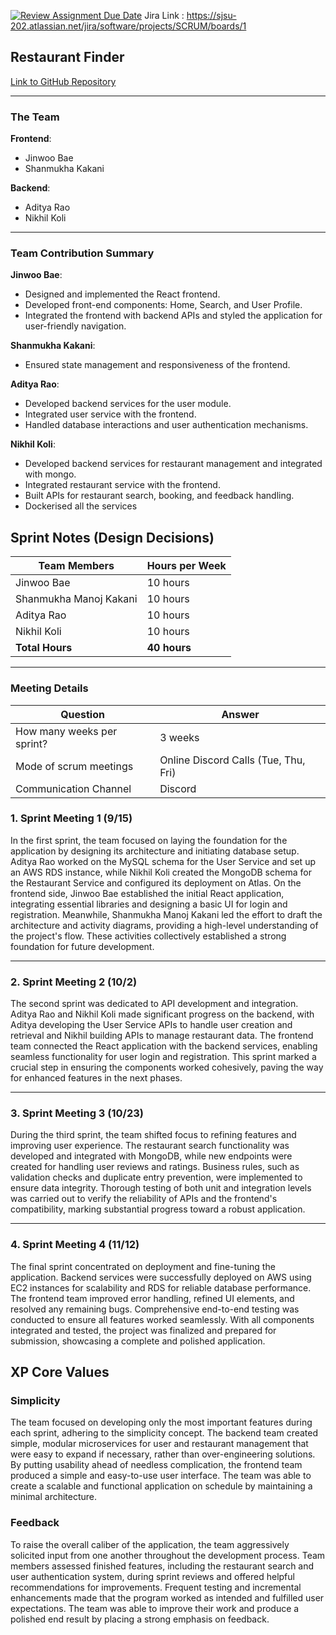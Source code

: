 [![Review Assignment Due Date](https://classroom.github.com/assets/deadline-readme-button-22041afd0340ce965d47ae6ef1cefeee28c7c493a6346c4f15d667ab976d596c.svg)](https://classroom.github.com/a/nqsiO_r4)
Jira Link : https://sjsu-202.atlassian.net/jira/software/projects/SCRUM/boards/1

## Restaurant Finder

[Link to GitHub Repository](#) 

---

### The Team

**Frontend**:  
- Jinwoo Bae  
- Shanmukha Kakani  

**Backend**:  
- Aditya Rao  
- Nikhil Koli  

---

### Team Contribution Summary

**Jinwoo Bae**:  
- Designed and implemented the React frontend.  
- Developed front-end components: Home, Search, and User Profile.  
- Integrated the frontend with backend APIs and styled the application for user-friendly navigation.

**Shanmukha Kakani**:  
- Ensured state management and responsiveness of the frontend.  


**Aditya Rao**:  
- Developed backend services for the user module.  
- Integrated user service with the frontend.  
- Handled database interactions and user authentication mechanisms.  

**Nikhil Koli**:  
- Developed backend services for restaurant management and integrated with mongo.  
- Integrated restaurant service with the frontend.  
- Built APIs for restaurant search, booking, and feedback handling.
- Dockerised all the services

## Sprint Notes (Design Decisions)

| Team Members          | Hours per Week |
|------------------------|----------------|
| Jinwoo Bae            | 10 hours       |
| Shanmukha Manoj Kakani| 10 hours       |
| Aditya Rao            | 10 hours       |
| Nikhil Koli           | 10 hours       |
| **Total Hours**       | **40 hours**   |

---

### Meeting Details

| Question                     | Answer                            |
|------------------------------|------------------------------------|
| How many weeks per sprint?   | 3 weeks                          |
| Mode of scrum meetings       | Online Discord Calls (Tue, Thu, Fri) |
| Communication Channel        | Discord                          |

### 1. Sprint Meeting 1 (9/15)
In the first sprint, the team focused on laying the foundation for the application by designing its architecture and initiating database setup. Aditya Rao worked on the MySQL schema for the User Service and set up an AWS RDS instance, while Nikhil Koli created the MongoDB schema for the Restaurant Service and configured its deployment on Atlas. On the frontend side, Jinwoo Bae established the initial React application, integrating essential libraries and designing a basic UI for login and registration. Meanwhile, Shanmukha Manoj Kakani led the effort to draft the architecture and activity diagrams, providing a high-level understanding of the project's flow. These activities collectively established a strong foundation for future development.


---

### 2. Sprint Meeting 2 (10/2)
The second sprint was dedicated to API development and integration. Aditya Rao and Nikhil Koli made significant progress on the backend, with Aditya developing the User Service APIs to handle user creation and retrieval and Nikhil building APIs to manage restaurant data. The frontend team connected the React application with the backend services, enabling seamless functionality for user login and registration. This sprint marked a crucial step in ensuring the components worked cohesively, paving the way for enhanced features in the next phases.


---

### 3. Sprint Meeting 3 (10/23)
During the third sprint, the team shifted focus to refining features and improving user experience. The restaurant search functionality was developed and integrated with MongoDB, while new endpoints were created for handling user reviews and ratings. Business rules, such as validation checks and duplicate entry prevention, were implemented to ensure data integrity. Thorough testing of both unit and integration levels was carried out to verify the reliability of APIs and the frontend's compatibility, marking substantial progress toward a robust application.


---

### 4. Sprint Meeting 4 (11/12)
The final sprint concentrated on deployment and fine-tuning the application. Backend services were successfully deployed on AWS using EC2 instances for scalability and RDS for reliable database performance. The frontend team improved error handling, refined UI elements, and resolved any remaining bugs. Comprehensive end-to-end testing was conducted to ensure all features worked seamlessly. With all components integrated and tested, the project was finalized and prepared for submission, showcasing a complete and polished application.



## XP Core Values

### Simplicity
The team focused on developing only the most important features during each sprint, adhering to the simplicity concept. The backend team created simple, modular microservices for user and restaurant management that were easy to expand if necessary, rather than over-engineering solutions. By putting usability ahead of needless complication, the frontend team produced a simple and easy-to-use user interface. The team was able to create a scalable and functional application on schedule by maintaining a minimal architecture.

### Feedback
To raise the overall caliber of the application, the team aggressively solicited input from one another throughout the development process. Team members assessed finished features, including the restaurant search and user authentication system, during sprint reviews and offered helpful recommendations for improvements. Frequent testing and incremental enhancements made that the program worked as intended and fulfilled user expectations. The team was able to improve their work and produce a polished end result by placing a strong emphasis on feedback.




